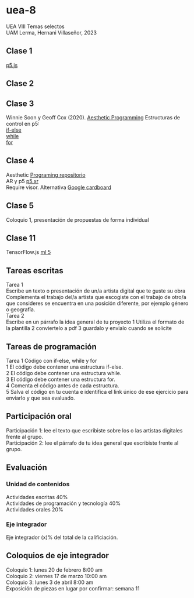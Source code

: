 # uea-8
UEA VIII Temas selectos  
UAM Lerma, Hernani Villaseñor, 2023  
## Clase 1 
[p5.js](https://p5js.org/es/)
## Clase 2
## Clase 3
Winnie Soon y Geoff Cox (2020). [Aesthetic Programming](https://aesthetic-programming.net/)
Estructuras de control en p5:  
[if-else](https://p5js.org/es/reference/#/p5/if-else)  
[while](https://p5js.org/es/reference/#/p5/while)  
[for](https://p5js.org/es/reference/#/p5/for)  
## Clase 4
Aesthetic [Programing repositorio](https://gitlab.com/aesthetic-programming/book)  
AR y p5 [p5.xr](https://github.com/stalgiag/p5.xr)  
Require visor. Alternativa [Google cardboard](https://arvr.google.com/intl/es-419_mx/cardboard/)  
## Clase 5
Coloquio 1, presentación de propuestas de forma individual  
## Clase 11
TensorFlow.js [ml 5](https://ml5js.org/)  

## Tareas escritas
Tarea 1  
Escribe un texto o presentación de un/a artista digital que te guste su obra  
Complementa el trabajo del/a artista que escogiste con el trabajo de otro/a que consideres se encuentra en una posición diferente, por ejemplo género o geografía.  
Tarea 2  
Escribe en un párrafo la idea general de tu proyecto
1 Utiliza el formato de la plantilla
2 conviertelo a pdf
3 guardalo y envialo cuando se solicite
## Tareas de programación
Tarea 1 Código con if-else, while y for  
1 El código debe contener una estructura if-else.  
2 El código debe contener una estructura while.  
3 El código debe contener una estructura for.  
4 Comenta el código antes de cada estructura.  
5 Salva el código en tu cuenta e identifica el link único de ese ejercicio para enviarlo y que sea evaluado.
## Participación oral
Participación 1: lee el texto que escribiste sobre los o las artistas digitales frente al grupo.  
Participación 2: lee el párrafo de tu idea general que escribiste frente al grupo.  
## Evaluación
### Unidad de contenidos
Actividades escritas 40%  
Actividades de programación y tecnología 40%  
Actividades orales 20%  

### Eje integrador
Eje integrador (x)% del total de la calificiación.  

## Coloquios de eje integrador
Coloquio 1: lunes 20 de febrero 8:00 am  
Coloquio 2: viernes 17 de marzo 10:00 am  
Coloquio 3: lunes 3 de  abril 8:00 am  
Exposición de piezas en lugar por confirmar: semana 11  
